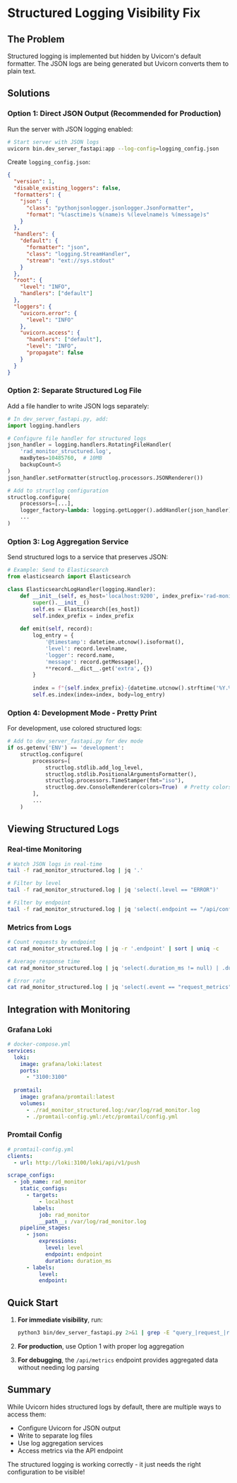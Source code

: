 # Structured Logging Visibility Fix

## The Problem

Structured logging is implemented but hidden by Uvicorn's default formatter. The JSON logs are being generated but Uvicorn converts them to plain text.

## Solutions

### Option 1: Direct JSON Output (Recommended for Production)

Run the server with JSON logging enabled:

```bash
# Start server with JSON logs
uvicorn bin.dev_server_fastapi:app --log-config=logging_config.json
```

Create `logging_config.json`:
```json
{
  "version": 1,
  "disable_existing_loggers": false,
  "formatters": {
    "json": {
      "class": "pythonjsonlogger.jsonlogger.JsonFormatter",
      "format": "%(asctime)s %(name)s %(levelname)s %(message)s"
    }
  },
  "handlers": {
    "default": {
      "formatter": "json",
      "class": "logging.StreamHandler",
      "stream": "ext://sys.stdout"
    }
  },
  "root": {
    "level": "INFO",
    "handlers": ["default"]
  },
  "loggers": {
    "uvicorn.error": {
      "level": "INFO"
    },
    "uvicorn.access": {
      "handlers": ["default"],
      "level": "INFO",
      "propagate": false
    }
  }
}
```

### Option 2: Separate Structured Log File

Add a file handler to write JSON logs separately:

```python
# In dev_server_fastapi.py, add:
import logging.handlers

# Configure file handler for structured logs
json_handler = logging.handlers.RotatingFileHandler(
    'rad_monitor_structured.log',
    maxBytes=10485760,  # 10MB
    backupCount=5
)
json_handler.setFormatter(structlog.processors.JSONRenderer())

# Add to structlog configuration
structlog.configure(
    processors=[...],
    logger_factory=lambda: logging.getLogger().addHandler(json_handler),
    ...
)
```

### Option 3: Log Aggregation Service

Send structured logs to a service that preserves JSON:

```python
# Example: Send to Elasticsearch
from elasticsearch import Elasticsearch

class ElasticsearchLogHandler(logging.Handler):
    def __init__(self, es_host='localhost:9200', index_prefix='rad-monitor'):
        super().__init__()
        self.es = Elasticsearch([es_host])
        self.index_prefix = index_prefix
        
    def emit(self, record):
        log_entry = {
            '@timestamp': datetime.utcnow().isoformat(),
            'level': record.levelname,
            'logger': record.name,
            'message': record.getMessage(),
            **record.__dict__.get('extra', {})
        }
        
        index = f"{self.index_prefix}-{datetime.utcnow().strftime('%Y.%m.%d')}"
        self.es.index(index=index, body=log_entry)
```

### Option 4: Development Mode - Pretty Print

For development, use colored structured logs:

```python
# Add to dev_server_fastapi.py for dev mode
if os.getenv('ENV') == 'development':
    structlog.configure(
        processors=[
            structlog.stdlib.add_log_level,
            structlog.stdlib.PositionalArgumentsFormatter(),
            structlog.processors.TimeStamper(fmt="iso"),
            structlog.dev.ConsoleRenderer(colors=True)  # Pretty colors!
        ],
        ...
    )
```

## Viewing Structured Logs

### Real-time Monitoring
```bash
# Watch JSON logs in real-time
tail -f rad_monitor_structured.log | jq '.'

# Filter by level
tail -f rad_monitor_structured.log | jq 'select(.level == "ERROR")'

# Filter by endpoint
tail -f rad_monitor_structured.log | jq 'select(.endpoint == "/api/config")'
```

### Metrics from Logs
```bash
# Count requests by endpoint
cat rad_monitor_structured.log | jq -r '.endpoint' | sort | uniq -c

# Average response time
cat rad_monitor_structured.log | jq 'select(.duration_ms != null) | .duration_ms' | awk '{sum+=$1} END {print sum/NR}'

# Error rate
cat rad_monitor_structured.log | jq 'select(.event == "request_metrics") | .success' | grep -c false
```

## Integration with Monitoring

### Grafana Loki
```yaml
# docker-compose.yml
services:
  loki:
    image: grafana/loki:latest
    ports:
      - "3100:3100"
    
  promtail:
    image: grafana/promtail:latest
    volumes:
      - ./rad_monitor_structured.log:/var/log/rad_monitor.log
      - ./promtail-config.yml:/etc/promtail/config.yml
```

### Promtail Config
```yaml
# promtail-config.yml
clients:
  - url: http://loki:3100/loki/api/v1/push

scrape_configs:
  - job_name: rad_monitor
    static_configs:
      - targets:
          - localhost
        labels:
          job: rad_monitor
          __path__: /var/log/rad_monitor.log
    pipeline_stages:
      - json:
          expressions:
            level: level
            endpoint: endpoint
            duration: duration_ms
      - labels:
          level:
          endpoint:
```

## Quick Start

1. **For immediate visibility**, run:
   ```bash
   python3 bin/dev_server_fastapi.py 2>&1 | grep -E "query_|request_|rate_limit_|circuit_breaker_|error"
   ```

2. **For production**, use Option 1 with proper log aggregation

3. **For debugging**, the `/api/metrics` endpoint provides aggregated data without needing log parsing

## Summary

While Uvicorn hides structured logs by default, there are multiple ways to access them:
- Configure Uvicorn for JSON output
- Write to separate log files
- Use log aggregation services
- Access metrics via the API endpoint

The structured logging is working correctly - it just needs the right configuration to be visible! 